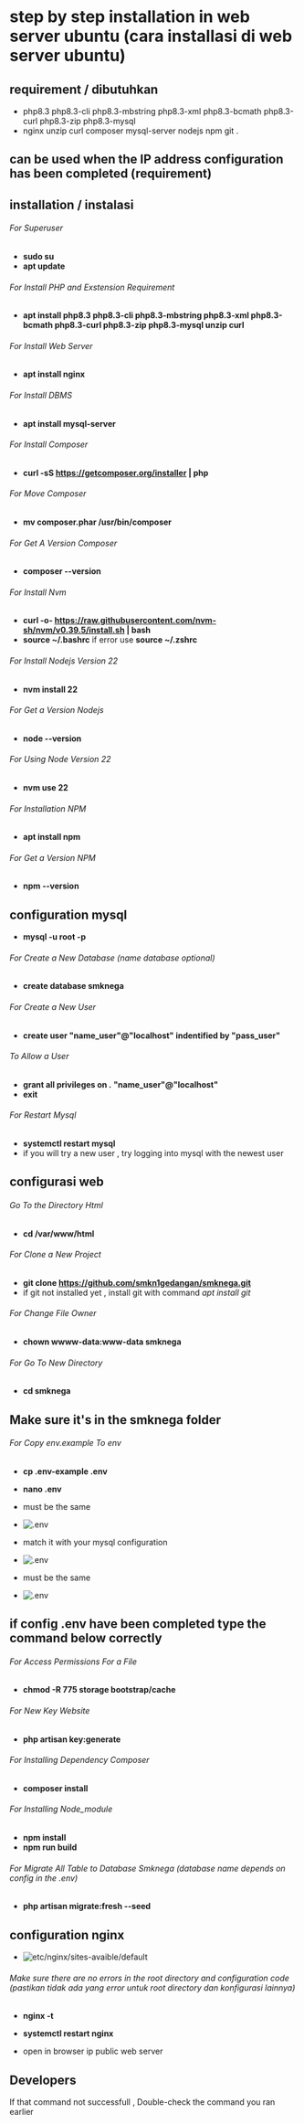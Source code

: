 # step by step installation in web server ubuntu (cara installasi di web server ubuntu)

## requirement / dibutuhkan

- php8.3 php8.3-cli php8.3-mbstring php8.3-xml php8.3-bcmath php8.3-curl php8.3-zip php8.3-mysql
- nginx unzip curl composer mysql-server nodejs npm git .

## can be used when the IP address configuration has been completed (requirement)
## installation / instalasi

###### For Superuser
- **sudo su** 
- **apt update**

###### For Install PHP and Exstension Requirement
- **apt install php8.3 php8.3-cli php8.3-mbstring php8.3-xml php8.3-bcmath php8.3-curl php8.3-zip php8.3-mysql unzip curl** 

######  For Install Web Server
- **apt install nginx** 

######  For Install DBMS
- **apt install mysql-server** 

###### For Install Composer
- **curl -sS https://getcomposer.org/installer | php** 

###### For Move Composer
- **mv composer.phar /usr/bin/composer** 

###### For Get A Version Composer
- **composer --version**  

###### For Install Nvm
- **curl -o- https://raw.githubusercontent.com/nvm-sh/nvm/v0.39.5/install.sh | bash** 
- **source ~/.bashrc** if error use **source ~/.zshrc**

###### For Install Nodejs Version 22
- **nvm install 22** 

###### For Get a Version Nodejs
- **node --version**

###### For Using Node Version 22
- **nvm use 22** 

###### For Installation NPM
- **apt install npm** 

###### For Get a Version NPM
- **npm --version** 

## configuration mysql

- **mysql -u root -p**

###### For Create a New Database (name database optional) 
- **create database smknega** 

###### For Create a New User
- **create user "name_user"@"localhost" indentified by "pass_user"** 

###### To Allow a User
- **grant all privileges on *.* "name_user"@"localhost"** 
- **exit**

###### For Restart Mysql
- **systemctl restart mysql** 
- if you will try a new user , try logging into mysql with the newest user


## configurasi web

###### Go To the Directory Html
- **cd /var/www/html** 

###### For Clone a New Project
- **git clone https://github.com/smkn1gedangan/smknega.git** 
- if git not installed yet , install git with command *apt install git*

###### For Change File Owner
- **chown wwww-data:www-data smknega** 

###### For Go To New Directory
- **cd smknega** 

## Make sure it's in the smknega folder 

###### For Copy env.example To env
- **cp .env-example .env** 
- **nano .env**

- must be the same
- ![.env](./github/env1.png)

- match it with your mysql configuration
- ![.env](./github/env2.png)

- must be the same
- ![.env](./github/env3.png)

## if config .env have been completed type the command below correctly

###### For Access Permissions For a File
- **chmod -R 775 storage bootstrap/cache** 

###### For New Key Website
- **php artisan key:generate** 

###### For Installing Dependency Composer
- **composer install** 

###### For Installing Node_module
- **npm install** 
- **npm run build**

###### For Migrate All Table to Database Smknega (database name depends on config in the .env)
- **php artisan migrate:fresh --seed** 

## configuration nginx

- ![etc/nginx/sites-avaible/default](./github/konfigurasi%20nginx.png)

###### Make sure there are no errors in the root directory and configuration code (pastikan tidak ada yang error untuk root directory dan konfigurasi lainnya)
- **nginx -t** 

- **systemctl restart nginx**

- open in browser ip public web server

## Developers

If that command not successfull , Double-check the command you ran earlier 

